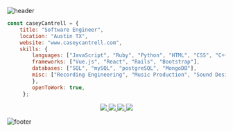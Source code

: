 ![header](https://capsule-render.vercel.app/api?type=waving&color=0:33C4FF,100:33FFE6&height=160&section=header&text=Casey%20Cantrell&animation=scaleIn&fontSize=40&fontColor=ffffff&fontAlignY=30)
```js
const caseyCantrell = {
    title: "Software Engineer",
    location: "Austin TX",
    website: "www.caseycantrell.com",
    skills: {
        languages: ["JavaScript", "Ruby", "Python", "HTML", "CSS", "C++", "PHP"],
        frameworks: ["Vue.js", "React", "Rails", "Bootstrap"],
        databases: ["SQL", "mySQL", "postgreSQL", "MongoDB"],
        misc: ["Recording Engineering", "Music Production", "Sound Design", "Audio/Video Editing"]
        },
        openToWork: true,
     };
```
<div align="center">
<a href="https://www.linkedin.com/in/cantrellcasey" target="_blank">
<img src="https://img.shields.io/badge/-Casey_Cantrell-blue?style=for-the-badge&logo=Linkedin&logoColor=white&link=https://www.linkedin.com/in/cantrellcasey" /> 
</a> 
<a href="https://www.instagram.com/caseyrells" target="_blank">
<img src="https://img.shields.io/badge/-caseyrells-orange?style=for-the-badge&logo=Instagram&logoColor=white&link=https://www.instagram.com/caseyrells" /> 
</a>
<a href="mailto:cantrellcasey@gmail.com">
<img src="https://img.shields.io/badge/-cantrellcasey@gmail.com-c14438?style=for-the-badge&logo=Gmail&logoColor=white&link=mailto:cantrellcasey@gmail.com" />
</a>
<a href="https://www.caseycantrell.com">
<img src="https://img.shields.io/badge/website-caseycantrell.com-green?style=for-the-badge" />
</a>
</div>

![footer](https://capsule-render.vercel.app/api?type=waving&color=0:33FFE6,100:33C4FF&height=95&section=footer)
